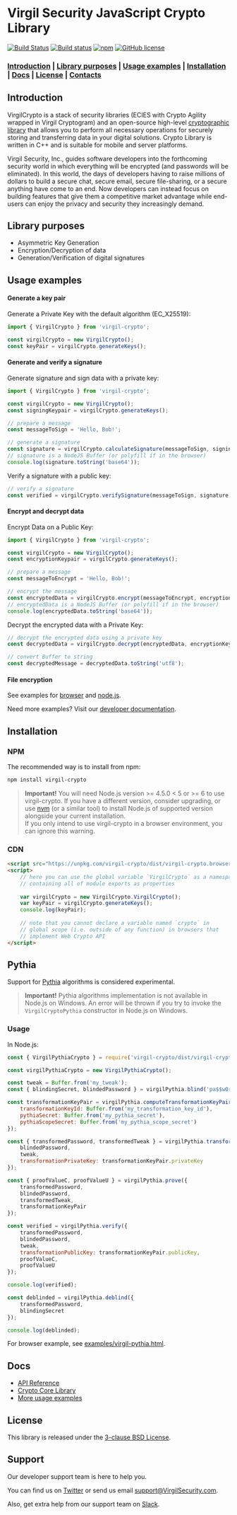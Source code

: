 # Virgil Security JavaScript Crypto Library 

[![Build Status](https://travis-ci.org/VirgilSecurity/virgil-crypto-javascript.svg)](https://travis-ci.org/VirgilSecurity/virgil-crypto-javascript) 
[![Build status](https://ci.appveyor.com/api/projects/status/7f65gm604d8sf6sm/branch/master?svg=true)](https://ci.appveyor.com/project/vadimavdeev/virgil-crypto-javascript/branch/master)
[![npm](https://img.shields.io/npm/v/virgil-crypto.svg)](https://www.npmjs.com/package/virgil-crypto)
[![GitHub license](https://img.shields.io/badge/license-BSD%203--Clause-blue.svg)](https://github.com/VirgilSecurity/virgil/blob/master/LICENSE)

### [Introduction](#introduction) | [Library purposes](#library-purposes) | [Usage examples](#usage-examples) | [Installation](#installation) | [Docs](#docs) | [License](#license) | [Contacts](#support)

## Introduction
VirgilCrypto is a stack of security libraries (ECIES with Crypto Agility wrapped in Virgil Cryptogram) and an 
open-source high-level [cryptographic library](https://github.com/VirgilSecurity/virgil-crypto) that allows you to 
perform all necessary operations for securely storing and transferring data in your digital solutions. Crypto Library 
is written in C++ and is suitable for mobile and server platforms.

Virgil Security, Inc., guides software developers into the forthcoming security world in which everything will be 
encrypted (and passwords will be eliminated). In this world, the days of developers having to raise millions of 
dollars to build a secure chat, secure email, secure file-sharing, or a secure anything have come to an end. Now 
developers can instead focus on building features that give them a competitive market advantage while end-users can 
enjoy the privacy and security they increasingly demand.

## Library purposes
* Asymmetric Key Generation
* Encryption/Decryption of data
* Generation/Verification of digital signatures

## Usage examples

#### Generate a key pair

Generate a Private Key with the default algorithm (EC_X25519):

```javascript
import { VirgilCrypto } from 'virgil-crypto';

const virgilCrypto = new VirgilCrypto();
const keyPair = virgilCrypto.generateKeys();
```

#### Generate and verify a signature

Generate signature and sign data with a private key:

```javascript
import { VirgilCrypto } from 'virgil-crypto';

const virgilCrypto = new VirgilCrypto();
const signingKeypair = virgilCrypto.generateKeys();

// prepare a message
const messageToSign = 'Hello, Bob!';

// generate a signature
const signature = virgilCrypto.calculateSignature(messageToSign, signingKeypair.privateKey);
// signature is a NodeJS Buffer (or polyfill if in the browser)
console.log(signature.toString('base64'));
```

Verify a signature with a public key:

```javascript
// verify a signature
const verified = virgilCrypto.verifySignature(messageToSign, signature, signingKeypair.publicKey);
```

#### Encrypt and decrypt data

Encrypt Data on a Public Key:

```javascript
import { VirgilCrypto } from 'virgil-crypto';

const virgilCrypto = new VirgilCrypto();
const encryptionKeypair = virgilCrypto.generateKeys();

// prepare a message
const messageToEncrypt = 'Hello, Bob!';

// encrypt the message
const encryptedData = virgilCrypto.encrypt(messageToEncrypt, encryptionKeypair.publicKey);
// encryptedData is a NodeJS Buffer (or polyfill if in the browser)
console.log(encryptedData.toString('base64'));
```

Decrypt the encrypted data with a Private Key:

```javascript
// decrypt the encrypted data using a private key
const decryptedData = virgilCrypto.decrypt(encryptedData, encryptionKeypair.privateKey);

// convert Buffer to string
const decryptedMessage = decryptedData.toString('utf8');
```

#### File encryption
See examples for [browser](./examples/file-upload) and [node.js](./examples/streams).

Need more examples? Visit our [developer documentation](https://developer.virgilsecurity.com/docs/how-to#cryptography).
  
## Installation

### NPM
The recommended way is to install from npm:

```sh
npm install virgil-crypto
```

> **Important!** You will need Node.js version >= 4.5.0 < 5 or >= 6 to use virgil-crypto.
If you have a different version, consider upgrading, or use [nvm](https://github.com/creationix/nvm) 
(or a similar tool) to install Node.js of supported version alongside your current installation.  
If you only intend to use virgil-crypto in a browser environment, you can ignore this warning.

### CDN

```html
<script src="https://unpkg.com/virgil-crypto/dist/virgil-crypto.browser.umd.min.js"></script>
<script>
	// here you can use the global variable `VirgilCrypto` as a namespace object,
	// containing all of module exports as properties
	
	var virgilCrypto = new VirgilCrypto.VirgilCrypto();
	var keyPair = virgilCrypto.generateKeys();
	console.log(keyPair);
	
	// note that you cannot declare a variable named `crypto` in
	// global scope (i.e. outside of any function) in browsers that 
	// implement Web Crypto API
</script>
```

## Pythia

Support for [Pythia](https://virgilsecurity.com/wp-content/uploads/2018/05/Pythia-Service-by-Virgil-Security-Whitepaper-May-2018.pdf) algorithms is considered experimental.

> **Important!** Pythia algorithms implementation is not available in Node.js on Windows. An error will be thrown if you try to invoke the `VirgilCryptoPythia` constructor in Node.js on Windows.

### Usage

In Node.js:

```js
const { VirgilPythiaCrypto } = require('virgil-crypto/dist/virgil-crypto-pythia.cjs');

const virgilPythiaCrypto = new VirgilPythiaCrypto();

const tweak = Buffer.from('my_tweak');
const { blindingSecret, blindedPassword } = virgilPythia.blind('pa$$w0rd');

const transformationKeyPair = virgilPythia.computeTransformationKeyPair({
	transformationKeyId: Buffer.from('my_transformation_key_id'),
	pythiaSecret: Buffer.from('my_pythia_secret'),
	pythiaScopeSecret: Buffer.from('my_pythia_scope_secret')
});

const { transformedPassword, transformedTweak } = virgilPythia.transform({
	blindedPassword,
	tweak,
	transformationPrivateKey: transformationKeyPair.privateKey
});

const { proofValueC, proofValueU } = virgilPythia.prove({
	transformedPassword,
	blindedPassword,
	transformedTweak,
	transformationKeyPair
});

const verified = virgilPythia.verify({
	transformedPassword,
	blindedPassword,
	tweak,
	transformationPublicKey: transformationKeyPair.publicKey,
	proofValueC,
	proofValueU
});

console.log(verified);

const deblinded = virgilPythia.deblind({
	transformedPassword,
	blindingSecret
});

console.log(deblinded);
```

For browser example, see [examples/virgil-pythia.html](./examples/virgil-pythia.html).

## Docs
- [API Reference](http://virgilsecurity.github.io/virgil-crypto-javascript/)
- [Crypto Core Library](https://github.com/VirgilSecurity/virgil-crypto)
- [More usage examples](https://developer.virgilsecurity.com/docs/how-to#cryptography)

## License
This library is released under the [3-clause BSD License](LICENSE).

## Support
Our developer support team is here to help you.

You can find us on [Twitter](https://twitter.com/VirgilSecurity) or send us email support@VirgilSecurity.com.

Also, get extra help from our support team on [Slack](https://join.slack.com/t/VirgilSecurity/shared_invite/enQtMjg4MDE4ODM3ODA4LTc2OWQwOTQ3YjNhNTQ0ZjJiZDc2NjkzYjYxNTI0YzhmNTY2ZDliMGJjYWQ5YmZiOGU5ZWEzNmJiMWZhYWVmYTM).
